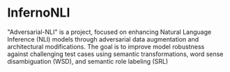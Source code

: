 # InfernoNLI
"Adversarial-NLI" is a project, focused on enhancing Natural Language Inference (NLI) models through adversarial data augmentation and architectural modifications. The goal is to improve model robustness against challenging test cases using semantic transformations, word sense disambiguation (WSD), and semantic role labeling (SRL)
